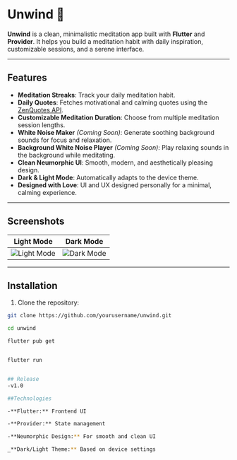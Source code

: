 # Unwind 🌿

**Unwind** is a clean, minimalistic meditation app built with **Flutter** and **Provider**. It helps you build a meditation habit with daily inspiration, customizable sessions, and a serene interface.

---

## Features

- **Meditation Streaks**: Track your daily meditation habit.  
- **Daily Quotes**: Fetches motivational and calming quotes using the [ZenQuotes API](https://zenquotes.io/).  
- **Customizable Meditation Duration**: Choose from multiple meditation session lengths.  
- **White Noise Maker** *(Coming Soon)*: Generate soothing background sounds for focus and relaxation.  
- **Background White Noise Player** *(Coming Soon)*: Play relaxing sounds in the background while meditating.  
- **Clean Neumorphic UI**: Smooth, modern, and aesthetically pleasing design.  
- **Dark & Light Mode**: Automatically adapts to the device theme.  
- **Designed with Love**: UI and UX designed personally for a minimal, calming experience.

---

## Screenshots


| Light Mode | Dark Mode |
|------------|-----------|
| ![Light Mode](link_to_light_mode_screenshot) | ![Dark Mode](link_to_dark_mode_screenshot) |

---

## Installation

1. Clone the repository:
```bash
git clone https://github.com/yourusername/unwind.git

cd unwind

flutter pub get


flutter run


## Release
-v1.0 

##Technologies

-**Flutter:** Frontend UI

-**Provider:** State management

-**Neumorphic Design:** For smooth and clean UI

_**Dark/Light Theme:** Based on device settings